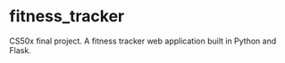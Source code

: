 # fitness_tracker
CS50x final project. A fitness tracker web application built in Python and Flask.
